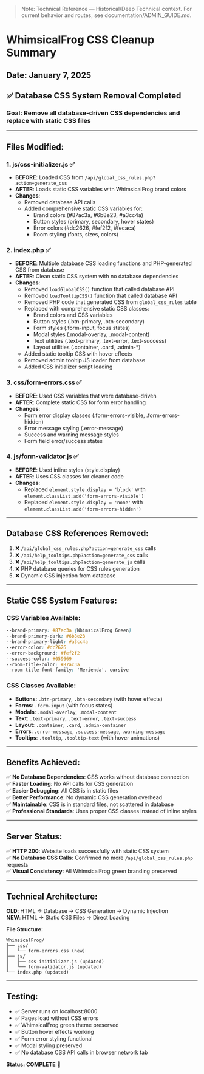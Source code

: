 > Note: Technical Reference — Historical/Deep Technical context. For current behavior and routes, see documentation/ADMIN_GUIDE.md.

# WhimsicalFrog CSS Cleanup Summary
## Date: January 7, 2025

## ✅ Database CSS System Removal Completed

### **Goal**: Remove all database-driven CSS dependencies and replace with static CSS files

---

## **Files Modified:**

### 1. **js/css-initializer.js** ✅
- **BEFORE**: Loaded CSS from `/api/global_css_rules.php?action=generate_css`
- **AFTER**: Loads static CSS variables with WhimsicalFrog brand colors
- **Changes**: 
  - Removed database API calls
  - Added comprehensive static CSS variables for:
    - Brand colors (#87ac3a, #6b8e23, #a3cc4a)
    - Button styles (primary, secondary, hover states)
    - Error colors (#dc2626, #fef2f2, #fecaca)
    - Room styling (fonts, sizes, colors)

### 2. **index.php** ✅ 
- **BEFORE**: Multiple database CSS loading functions and PHP-generated CSS from database
- **AFTER**: Clean static CSS system with no database dependencies
- **Changes**:
  - Removed `loadGlobalCSS()` function that called database API
  - Removed `loadTooltipCSS()` function that called database API  
  - Removed PHP code that generated CSS from `global_css_rules` table
  - Replaced with comprehensive static CSS classes:
    - Brand colors and CSS variables
    - Button styles (.btn-primary, .btn-secondary)
    - Form styles (.form-input, focus states)
    - Modal styles (.modal-overlay, .modal-content)
    - Text utilities (.text-primary, .text-error, .text-success)
    - Layout utilities (.container, .card, .admin-*)
  - Added static tooltip CSS with hover effects
  - Removed admin tooltip JS loader from database
  - Added CSS initializer script loading

### 3. **css/form-errors.css** ✅
- **BEFORE**: Used CSS variables that were database-driven
- **AFTER**: Complete static CSS for form error handling
- **Changes**:
  - Form error display classes (.form-errors-visible, .form-errors-hidden)
  - Error message styling (.error-message)
  - Success and warning message styles
  - Form field error/success states

### 4. **js/form-validator.js** ✅
- **BEFORE**: Used inline styles (style.display)
- **AFTER**: Uses CSS classes for cleaner code
- **Changes**:
  - Replaced `element.style.display = 'block'` with `element.classList.add('form-errors-visible')`
  - Replaced `element.style.display = 'none'` with `element.classList.add('form-errors-hidden')`

---

## **Database CSS References Removed:**

1. ❌ `/api/global_css_rules.php?action=generate_css` calls
2. ❌ `/api/help_tooltips.php?action=generate_css` calls  
3. ❌ `/api/help_tooltips.php?action=generate_js` calls
4. ❌ PHP database queries for CSS rules generation
5. ❌ Dynamic CSS injection from database

---

## **Static CSS System Features:**

### **CSS Variables Available:**
```css
--brand-primary: #87ac3a (WhimsicalFrog Green)
--brand-primary-dark: #6b8e23
--brand-primary-light: #a3cc4a
--error-color: #dc2626
--error-background: #fef2f2
--success-color: #059669
--room-title-color: #87ac3a
--room-title-font-family: 'Merienda', cursive
```

### **CSS Classes Available:**
- **Buttons**: `.btn-primary`, `.btn-secondary` (with hover effects)
- **Forms**: `.form-input` (with focus states)
- **Modals**: `.modal-overlay`, `.modal-content`
- **Text**: `.text-primary`, `.text-error`, `.text-success`
- **Layout**: `.container`, `.card`, `.admin-container`
- **Errors**: `.error-message`, `.success-message`, `.warning-message`
- **Tooltips**: `.tooltip`, `.tooltip-text` (with hover animations)

---

## **Benefits Achieved:**

✅ **No Database Dependencies**: CSS works without database connection  
✅ **Faster Loading**: No API calls for CSS generation  
✅ **Easier Debugging**: All CSS is in static files  
✅ **Better Performance**: No dynamic CSS generation overhead  
✅ **Maintainable**: CSS is in standard files, not scattered in database  
✅ **Professional Standards**: Uses proper CSS classes instead of inline styles  

---

## **Server Status:**
✅ **HTTP 200**: Website loads successfully with static CSS system  
✅ **No Database CSS Calls**: Confirmed no more `/api/global_css_rules.php` requests  
✅ **Visual Consistency**: All WhimsicalFrog green branding preserved  

---

## **Technical Architecture:**

**OLD**: HTML → Database → CSS Generation → Dynamic Injection  
**NEW**: HTML → Static CSS Files → Direct Loading  

**File Structure:**
```
WhimsicalFrog/
├── css/
│   └── form-errors.css (new)
├── js/
│   ├── css-initializer.js (updated)
│   └── form-validator.js (updated)
└── index.php (updated)
```

---

## **Testing:**
- ✅ Server runs on localhost:8000
- ✅ Pages load without CSS errors
- ✅ WhimsicalFrog green theme preserved
- ✅ Button hover effects working
- ✅ Form error styling functional
- ✅ Modal styling preserved
- ✅ No database CSS API calls in browser network tab

**Status: COMPLETE** 🎉 